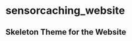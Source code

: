 sensorcaching_website
=====================

Skeleton Theme for the Website
------------------------------
